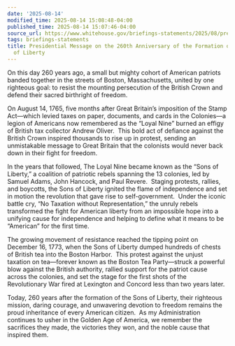 ```yaml
---
date: '2025-08-14'
modified_time: 2025-08-14 15:08:48-04:00
published_time: 2025-08-14 15:07:46-04:00
source_url: https://www.whitehouse.gov/briefings-statements/2025/08/presidential-message-on-the-260th-anniversary-of-the-formation-of-the-sons-of-liberty/
tags: briefings-statements
title: Presidential Message on the 260th Anniversary of the Formation of the Sons
  of Liberty
---
```

 
On this day 260 years ago, a small but mighty cohort of American
patriots banded together in the streets of Boston, Massachusetts, united
by one righteous goal: to resist the mounting persecution of the British
Crown and defend their sacred birthright of freedom. 

On August 14, 1765, five months after Great Britain’s imposition of the
Stamp Act—which levied taxes on paper, documents, and cards in the
Colonies—a legion of Americans now remembered as the “Loyal Nine” burned
an effigy of British tax collector Andrew Oliver.  This bold act of
defiance against the British Crown inspired thousands to rise up in
protest, sending an unmistakable message to Great Britain that the
colonists would never back down in their fight for freedom.

In the years that followed, The Loyal Nine became known as the “Sons of
Liberty,” a coalition of patriotic rebels spanning the 13 colonies, led
by Samuel Adams, John Hancock, and Paul Revere.  Staging protests,
rallies, and boycotts, the Sons of Liberty ignited the flame of
independence and set in motion the revolution that gave rise to
self-government.  Under the iconic battle cry, “No Taxation without
Representation,” the unruly rebels transformed the fight for American
liberty from an impossible hope into a unifying cause for independence
and helping to define what it means to be “American” for the first time.

The growing movement of resistance reached the tipping point on December
16, 1773, when the Sons of Liberty dumped hundreds of chests of British
tea into the Boston Harbor.  This protest against the unjust taxation on
tea—forever known as the Boston Tea Party—struck a powerful blow against
the British authority, rallied support for the patriot cause across the
colonies, and set the stage for the first shots of the Revolutionary War
fired at Lexington and Concord less than two years later.

Today, 260 years after the formation of the Sons of Liberty, their
righteous mission, daring courage, and unwavering devotion to freedom
remains the proud inheritance of every American citizen.  As my
Administration continues to usher in the Golden Age of America, we
remember the sacrifices they made, the victories they won, and the noble
cause that inspired them.
